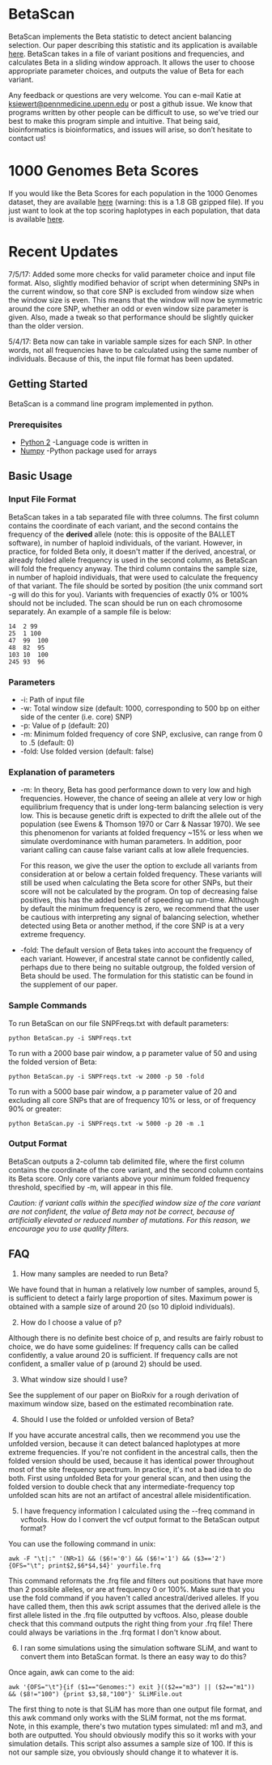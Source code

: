 # BetaScan
BetaScan implements the Beta statistic to detect ancient balancing selection. Our paper describing this statistic and its application is available [here](https://academic.oup.com/mbe/article/doi/10.1093/molbev/msx209/3988103/Detecting-Long-term-Balancing-Selection-using). BetaScan takes in a file of variant positions and frequencies, and calculates Beta in a sliding window approach. It allows the user to choose appropriate parameter choices, and outputs the value of Beta for each variant.

Any feedback or questions are very welcome. You can e-mail Katie at ksiewert@pennmedicine.upenn.edu or post a github issue. We know that programs written by other people can be difficult to use, so we’ve tried our best to make this program simple and intuitive. That being said, bioinformatics is bioinformatics, and issues will arise, so don’t hesitate to contact us!

# 1000 Genomes Beta Scores
If you would like the Beta Scores for each population in the 1000 Genomes dataset, they are available [here](http://coruscant.itmat.upenn.edu/data/SiewertEA_Full_BetaScores.tar.gz) (warning: this is a 1.8 GB gzipped file). If you just want to look at the top scoring haplotypes in each population, that data is available [here](http://coruscant.itmat.upenn.edu/data/SiewertEA_BetaScores.tar.gz).

# Recent Updates
7/5/17: Added some more checks for valid parameter choice and input file format. Also, slightly modified behavior of script when determining SNPs in the current window, so that core SNP is excluded from window size when the window size is even. This means that the window will now be symmetric around the core SNP, whether an odd or even window size parameter is given. Also, made a tweak so that performance should be slightly quicker than the older version.

5/4/17: Beta now can take in variable sample sizes for each SNP. In other words, not all frequencies have to be calculated using the same number of individuals. Because of this, the input file format has been updated.

## Getting Started
BetaScan is a command line program implemented in python.

### Prerequisites 
* [Python 2](https://www.python.org/downloads/) -Language code is written in
* [Numpy](http://www.numpy.org/) -Python package used for arrays

## Basic Usage

### Input File Format
BetaScan takes in a tab separated file with three columns. The first column contains the coordinate of each variant, and the second contains the frequency of the **derived** allele (note: this is opposite of the BALLET software), in number of haploid individuals, of the variant. However, in practice, for folded Beta only, it doesn't matter if the derived, ancestral, or already folded allele frequency is used in the second column, as BetaScan will fold the frequency anyway. The third column contains the sample size, in number of haploid individuals, that were used to calculate the frequency of that variant. The file should be sorted by position (the unix command sort -g will do this for you). Variants with frequencies of exactly 0% or 100% should not be included.  The scan should be run on each chromosome separately. An example of a sample file is below:

```
14  2 99  
25  1 100  
47  99  100
48  82  95
103 10  100
245 93  96
```
### Parameters 
* -i: Path of input file
* -w: Total window size (default: 1000, corresponding to 500 bp on either side of the center (i.e. core) SNP)
* -p: Value of p (default: 20)
* -m: Minimum folded frequency of core SNP, exclusive, can range from 0 to .5 (default: 0)
* -fold: Use folded version (default: false)

### Explanation of parameters
* -m: In theory, Beta has good performance down to very low and high frequencies. However, the chance of seeing an allele at very low or high equilibrium frequency that is under long-term balancing selection is very low. This is because genetic drift is expected to drift the allele out of the population (see Ewens & Thomson 1970 or Carr & Nassar 1970). We see this phenomenon for variants at folded frequency ~15% or less when we simulate overdominance with human parameters. In addition, poor variant calling can cause false variant calls at low allele frequencies. 

  For this reason, we give the user the option to exclude all variants from consideration at or below a certain folded frequency. These variants will still be used when calculating the Beta score for other SNPs, but their score will not be calculated by the program. On top of decreasing false positives, this has the added benefit of speeding up run-time. Although by default the minimum frequency is zero, we recommend that the user be cautious with interpreting any signal of balancing selection, whether detected using Beta or another method, if the core SNP is at a very extreme frequency.

* -fold: The default version of Beta takes into account the frequency of each variant. However, if ancestral state cannot be confidently called, perhaps due to there being no suitable outgroup, the folded version of Beta should be used. The formulation for this statistic can be found in the supplement of our paper.

### Sample Commands
To run BetaScan on our file SNPFreqs.txt with default parameters:
```
python BetaScan.py -i SNPFreqs.txt
```
To run with a 2000 base pair window, a p parameter value of 50 and using the folded version of Beta:
```
python BetaScan.py -i SNPFreqs.txt -w 2000 -p 50 -fold
```
To run with a 5000 base pair window, a p parameter value of 20 and excluding all core SNPs that are of frequency 10% or less, or of frequency 90% or greater:
```
python BetaScan.py -i SNPFreqs.txt -w 5000 -p 20 -m .1
```

### Output Format
BetaScan outputs a 2-column tab delimited file, where the first column contains the coordinate of the core variant, and the second column contains its Beta score. Only core variants above your minimum folded frequency threshold, specified by -m, will appear in this file.

*Caution: if variant calls within the specified window size of the core variant are not confident, the value of Beta may not be correct, because of artificially elevated or reduced number of mutations. For this reason, we encourage you to use quality filters.*

## FAQ
1. How many samples are needed to run Beta?

We have found that in human a relatively low number of samples, around 5, is sufficient to detect a fairly large proportion of sites. Maximum power is obtained with a sample size of around 20 (so 10 diploid individuals).

2. How do I choose a value of p?

Although there is no definite best choice of p, and results are fairly robust to choice, we do have some guidelines:
If frequency calls can be called confidently, a value around 20 is sufficient.
If frequency calls are not confident, a smaller value of p (around 2) should be used. 

3. What window size should I use?

See the supplement of our paper on BioRxiv for a rough derivation of maximum window size, based on the estimated recombination rate.

4. Should I use the folded or unfolded version of Beta?

If you have accurate ancestral calls, then we recommend you use the unfolded version, because it can detect balanced haplotypes at more extreme frequencies. If you're not confident in the ancestral calls, then the folded version should be used, because it has identical power throughout most of the site frequency spectrum. In practice, it's not a bad idea to do both. First using unfolded Beta for your general scan, and then using the folded version to double check that any intermediate-frequency top unfolded scan hits are not an artifact of ancestral allele misidentification.

5. I have frequency information I calculated using the --freq command in vcftools. How do I convert the vcf output format to the BetaScan output format?

You can use the following command in unix:
```
awk -F "\t|:" '(NR>1) && ($6!='0') && ($6!='1') && ($3=='2') {OFS="\t"; print$2,$6*$4,$4}' yourfile.frq
```

This command reformats the .frq file and filters out positions that have more than 2 possible alleles, or are at frequency 0 or 100%. Make sure that you use the fold command if you haven't called ancestral/derived alleles. If you have called them, then this awk script assumes that the derived allele is the first allele listed in the .frq file outputted by vcftoos. Also, please double check that this command outputs the right thing from your .frq file! There could always be variations in the .frq format I don't know about.

6. I ran some simulations using the simulation software SLiM, and want to convert them into BetaScan format. Is there an easy way to do this?

Once again, awk can come to the aid:

```
awk '{OFS="\t"}{if ($1=="Genomes:") exit }(($2=="m3") || ($2=="m1")) && ($8!="100") {print $3,$8,"100"}' SLiMFile.out
```

The first thing to note is that SLiM has more than one output file format, and this awk command only works with the SLiM format, not the ms format. Note, in this example, there's two mutation types simulated: m1 and m3, and both are outputted. You should obviously modify this so it works with your simulation details. This script also assumes a sample size of 100. If this is not our sample size, you obviously should change it to whatever it is.
